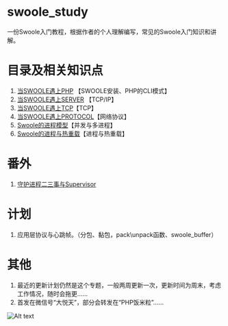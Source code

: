 # swoole_study
一份Swoole入门教程，根据作者的个人理解编写，常见的Swoole入门知识和讲解。

# 目录及相关知识点

1. [当SWOOLE遇上PHP](https://github.com/szyhf/swoole_study/blob/master/当SWOOLE遇上PHP.md) 【SWOOLE安装、PHP的CLI模式】
2. [当SWOOLE遇上SERVER](https://github.com/szyhf/swoole_study/blob/master/当SWOOLE遇上SERVER.md) 【TCP/IP】
3. [当SWOOLE遇上TCP](https://github.com/szyhf/swoole_study/blob/master/当SWOOLE遇上TCP.md)【TCP】
4. [当SWOOLE遇上PROTOCOL](https://github.com/szyhf/swoole_study/blob/master/当SWOOLE遇上PROTOCOL.md)【网络协议】
5. [Swoole的进程模型](https://github.com/szyhf/swoole_study/blob/master/Swoole的进程模型.md)【并发与多进程】
6. [Swoole的进程与热重载](https://github.com/szyhf/swoole_study/blob/master/Swoole的进程与热重载.md)【进程与热重载】

# 番外

1. [守护进程二三事与Supervisor](https://github.com/szyhf/swoole_study/blob/master/番外：守护进程二三事与Supervisor.md) 

# 计划

1. 应用层协议与心跳帧。（分包、黏包，pack\unpack函数、swoole_buffer）

# 其他

1. 最近的更新计划仍然是这个专题，一般两周更新一次，更新时间为周末，考虑工作情况，随时会拖更……
1. 首发在微信号“大悦天”，部分会转发在“PHP饭米粒”……

![Alt text](https://raw.githubusercontent.com/szyhf/swoole_study/master/wechat.png)
